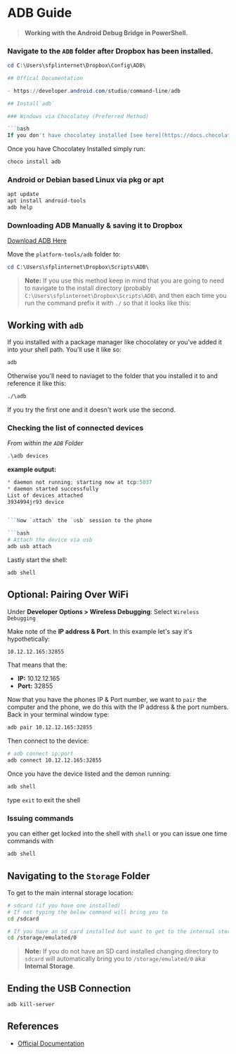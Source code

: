 # ADB Guide
> #### Working with the Android Debug Bridge in PowerShell.

### Navigate to the `ADB` folder after Dropbox has been installed.
```powershell
cd C:\Users\sfplinternet\Dropbox\Config\ADB\

## Offical Documentation

- https://developer.android.com/studio/command-line/adb

## Install`adb`

### Windows via Chocolatey (Preferred Method)

```bash
If you don't have chocolatey installed [see here](https://docs.chocolatey.org/en-us/choco/setup#non-administrative-install)
```

Once you have Chocolatey Installed simply run:

```bash
choco install adb
```
### Android or Debian based Linux via pkg or apt

```bash
apt update
apt install android-tools
adb help
```


### Downloading ADB Manually & saving it to Dropbox

[Download ADB Here](https://developer.android.com/studio/releases/platform-tools)

Move the `platform-tools/adb` folder to:

```powershell
cd C:\Users\sfplinternet\Dropbox\Scripts\ADB\
```

> __Note:__ If you use this method keep in mind that you are going to need to navigate to the install directory (probably `C:\Users\sfplinternet\Dropbox\Scripts\ADB\` and then each time you run the command prefix it with `./` so that it looks like this:

## Working with 	`adb`

If you installed with a package manager like chocolatey or you've added it into your shell path.  You'll use it like so:

```bash
adb
```

Otherwise you'll need to naviaget to the folder that you installed it to and reference it like this:

```bash
./\adb
```

If you try the first one and it doesn't work use the second.


### Checking the list of connected devices
*From within the `ADB` Folder*
```powershell
.\adb devices
```
**example output:**
```powershell
* daemon not running; starting now at tcp:5037
* daemon started successfully
List of devices attached
3934994jr93 device
```

```powershell

```Now `attach` the `usb` session to the phone

```bash
# Attach the device via usb
adb usb attach
```

Lastly start the shell:

```bash
adb shell
```

## Optional: Pairing Over WiFi

Under __Developer Options > Wireless Debugging__: Select `Wireless Debugging`

Make note of the __IP address & Port__. In this example let's say it's hypothetically: 

```txt
10.12.12.165:32855
```

That means that the:

- __IP:__ 10.12.12.165
- __Port:__ 32855

Now that you have the phones IP & Port number, we want to `pair` the computer and the phone, we do this with the IP address & the port numbers. Back in your terminal window type:

```bash
adb pair 10.12.12.165:32855
```

Then connect to the device:

```bash
# adb connect ip:port
adb connect 10.12.12.165:32855
```


Once you have the device listed and the demon running:

```powershell
adb shell
```

type `exit` to exit the shell

### Issuing commands 

you can either get locked into the shell with `shell` or you can issue one time commands with 

```bash
adb shell 
```

## Navigating to the `Storage` Folder

To get to the main internal storage location:

```bash
# sdcard (if you have one installed)
# If not typing the below command will bring you to 
cd /sdcard

# If you have an sd card installed but want to get to the internal storage location
cd /storage/emulated/0
```

> __Note:__ If you do not have an SD card installed changing directory to `sdcard` will automatically bring you to `/storage/emulated/0` aka __Internal Storage__.




## Ending the USB Connection

```bash
adb kill-server
```

## References

- [Official Documentation](https://developer.android.com/studio/command-line/adb)